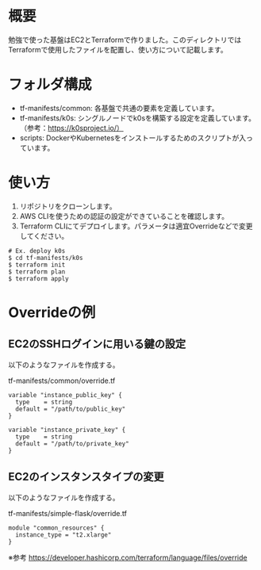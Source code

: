 # 概要

勉強で使った基盤はEC2とTerraformで作りました。このディレクトリではTerraformで使用したファイルを配置し、使い方について記載します。

# フォルダ構成

* tf-manifests/common: 各基盤で共通の要素を定義しています。
* tf-manifests/k0s: シングルノードでk0sを構築する設定を定義しています。（参考：https://k0sproject.io/）
* scripts: DockerやKubernetesをインストールするためのスクリプトが入っています。

# 使い方

1. リポジトリをクローンします。
2. AWS CLIを使うための認証の設定ができていることを確認します。
3. Terraform CLIにてデプロイします。パラメータは適宜Overrideなどで変更してください。

```
# Ex. deploy k0s
$ cd tf-manifests/k0s
$ terraform init
$ terraform plan
$ terraform apply
```

# Overrideの例

## EC2のSSHログインに用いる鍵の設定

以下のようなファイルを作成する。

tf-manifests/common/override.tf

```
variable "instance_public_key" {
  type    = string
  default = "/path/to/public_key"
}

variable "instance_private_key" {
  type    = string
  default = "/path/to/private_key"
}
```

## EC2のインスタンスタイプの変更

以下のようなファイルを作成する。

tf-manifests/simple-flask/override.tf

```
module "common_resources" {
  instance_type = "t2.xlarge"
}
```

※参考
https://developer.hashicorp.com/terraform/language/files/override
